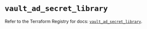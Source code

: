 # `vault_ad_secret_library`

Refer to the Terraform Registry for docs: [`vault_ad_secret_library`](https://registry.terraform.io/providers/hashicorp/vault/5.1.0/docs/resources/ad_secret_library).
